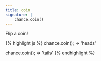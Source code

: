 ```yaml
---
title: coin
signature: |
    chance.coin()
---
```


Flip a coin!

{% highlight js %}
chance.coin();
=> 'heads'

chance.coin();
=> 'tails'
{% endhighlight %}

